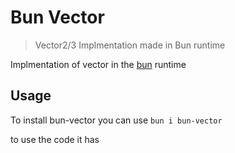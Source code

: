 # Bun Vector

> Vector2/3 Implmentation made in Bun runtime

Implmentation of vector in the [bun](https://bun.sh) runtime

## Usage

To install bun-vector you can use `bun i bun-vector`

to use the code it has 

